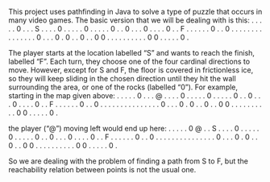 This project uses pathfinding in Java to solve a type of puzzle that occurs in many video games. 
The basic version that we will be dealing with is this: 
.  .  .  .  .  0  .  .  .  S
.  .  .  .  0  .  .  .  .  .
0  .  .  .  .  .  0  .  .  0
.  .  .  0  .  .  .  .  0  .
.  F  .  .  .  .  .  .  0  .
.  0  .  .  .  .  .  .  .  .
.  .  .  .  .  .  .  0  .  .
.  0  .  0  .  .  0  .  .  0
0  .  .  .  .  .  .  .  .  .
.  0  0  .  .  .  .  .  0  .

The player starts at the location labelled “S” and wants to reach the finish, labelled “F”. 
Each turn, they choose one of the four cardinal directions to move. However, except for S and F, the 
floor is covered in frictionless ice, so they will keep sliding in the chosen direction until they 
hit the wall surrounding the area, or one of the rocks (labelled “0”). For example, starting in 
the map given above:
.  .  .  .  .  0  .  .  .  @
.  .  .  .  0  .  .  .  .  .
0  .  .  .  .  .  0  .  .  0
.  .  .  0  .  .  .  .  0  .
.  F  .  .  .  .  .  .  0  .
.  0  .  .  .  .  .  .  .  .
.  .  .  .  .  .  .  0  .  .
.  0  .  0  .  .  0  .  .  0
0  .  .  .  .  .  .  .  .  .
.  0  0  .  .  .  .  .  0  .

the player (“@”) moving left would end up here:
.  .  .  .  .  0  @  .  .  S
.  .  .  .  0  .  .  .  .  .
0  .  .  .  .  .  0  .  .  0
.  .  .  0  .  .  .  .  0  .
.  F  .  .  .  .  .  .  0  .
.  0  .  .  .  .  .  .  .  .
.  .  .  .  .  .  .  0  .  .
.  0  .  0  .  .  0  .  .  0
0  .  .  .  .  .  .  .  .  .
.  0  0  .  .  .  .  .  0  .

So we are dealing with the problem of finding a path from S to F, but the reachability relation 
between points is not the usual one.

